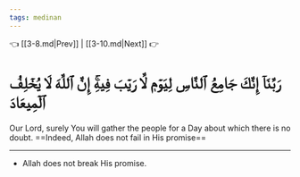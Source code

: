 ```yaml
---
tags: medinan
---
```


👈 [[3-8.md|Prev]] | [[3-10.md|Next]] 👉

# رَبَّنَآ إِنَّكَ جَامِعُ ٱلنَّاسِ لِيَوۡمٖ لَّا رَيۡبَ فِيهِۚ إِنَّ ٱللَّهَ لَا يُخۡلِفُ ٱلۡمِيعَادَ

Our Lord, surely You will gather the people for a Day about which there is no doubt. ==Indeed, Allah does not fail in His promise==

---
- Allah does not break His promise.